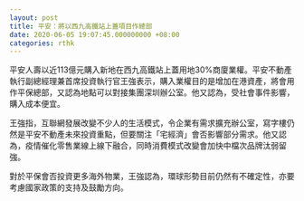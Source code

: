 ```yaml
---
layout: post
title: 平安：將以西九高鐵站上蓋項目作總部
date: 2020-06-05 19:07:45.000000000 +08:00
categories: rthk
---
```


平安人壽以近113億元購入新地在西九高鐵站上蓋用地30%商廈業權。平安不動產執行副總經理兼首席投資執行官王強表示，購入業權目的是增加在港資產，將會用作平保總部，又認為地點可以對接集團深圳辦公室。他又認為，受社會事件影響，購入成本便宜。

王強指，互聯網發展改變不少人的生活模式，令企業有需求擴充辦公室，寫字樓仍然是平安不動產未來投資重點，但要關注「宅經濟」會否影響部分需求。他又認為，疫情催化零售業線上線下融合，同時消費模式改變會加快中檔次品牌汰弱留強。

對於平保會否投資更多海外物業，王強認為，環球形勢目前仍然有不確定性，亦要考慮國家政策的支持及鼓勵方向。
